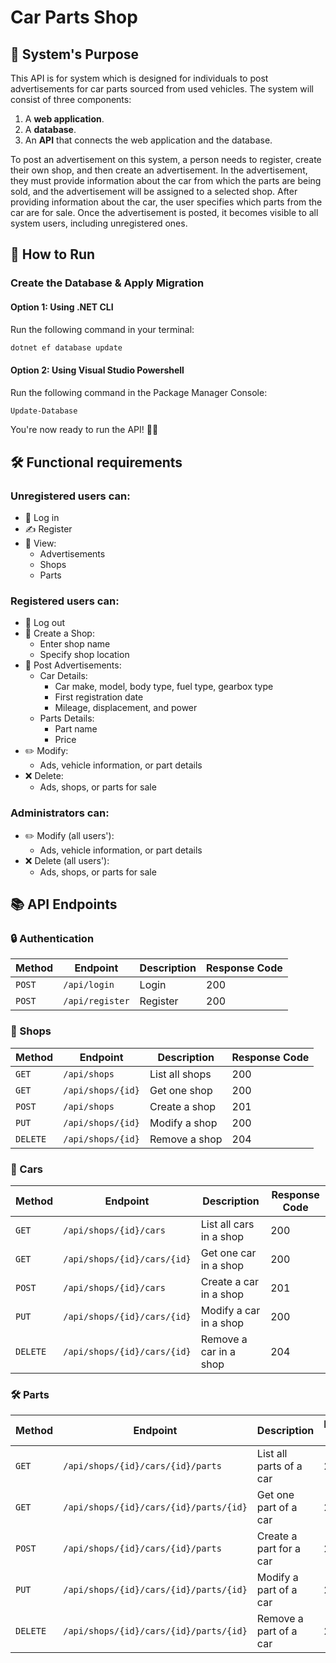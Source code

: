 # Car Parts Shop

## 📜 System's Purpose
This API is for system which is designed for individuals to post advertisements for car parts sourced from used vehicles. The system will consist of three components:
1. A **web application**.  
2. A **database**.  
3. An **API** that connects the web application and the database.

To post an advertisement on this system, a person needs to register, create their own shop, and then create an advertisement. In the advertisement, they must provide information about the car from which the parts are being sold, and the advertisement will be assigned to a selected shop. After providing information about the car, the user specifies which parts from the car are for sale. Once the advertisement is posted, it becomes visible to all system users, including unregistered ones.

## 🚀 How to Run

### Create the Database & Apply Migration
#### Option 1: Using .NET CLI
Run the following command in your terminal:
```bash
dotnet ef database update
```
#### Option 2: Using Visual Studio Powershell
Run the following command in the Package Manager Console:
```bash
Update-Database
```

You're now ready to run the API! 🚗💨

## 🛠 Functional requirements
### Unregistered users can:
- 🔑 Log in
- ✍️ Register
- 👀 View:
  - Advertisements
  - Shops
  - Parts

### Registered users can:
- 🚪 Log out
- 🏪 Create a Shop:
  - Enter shop name
  - Specify shop location
- 📣 Post Advertisements:
  - Car Details:
    - Car make, model, body type, fuel type, gearbox type
    - First registration date
    - Mileage, displacement, and power
  - Parts Details:
    - Part name
    - Price
- ✏️ Modify:
  - Ads, vehicle information, or part details
- ❌ Delete:
  - Ads, shops, or parts for sale

### Administrators can:
- ✏️ Modify (all users'):
  - Ads, vehicle information, or part details
- ❌ Delete (all users'):
  - Ads, shops, or parts for sale

## 📚 API Endpoints

### 🔒 Authentication
| Method    | Endpoint                   | Description        | Response Code |
|-----------|----------------------------|--------------------|---------------|
| `POST`    | `/api/login`               | Login              | 200           |
| `POST`    | `/api/register`            | Register           | 200           |

### 🏪 Shops
| Method    | Endpoint                   | Description        | Response Code |
|-----------|----------------------------|--------------------|---------------|
| `GET`     | `/api/shops`               | List all shops     | 200           |
| `GET`     | `/api/shops/{id}`          | Get one shop       | 200           |
| `POST`    | `/api/shops`               | Create a shop      | 201           |
| `PUT`     | `/api/shops/{id}`          | Modify a shop      | 200           |
| `DELETE`  | `/api/shops/{id}`          | Remove a shop      | 204           |

### 🚗 Cars
| Method    | Endpoint                            | Description               | Response Code |
|-----------|-------------------------------------|---------------------------|---------------|
| `GET`     | `/api/shops/{id}/cars`              | List all cars in a shop   | 200           |
| `GET`     | `/api/shops/{id}/cars/{id}`         | Get one car in a shop     | 200           |
| `POST`    | `/api/shops/{id}/cars`              | Create a car in a shop    | 201           |
| `PUT`     | `/api/shops/{id}/cars/{id}`         | Modify a car in a shop    | 200           |
| `DELETE`  | `/api/shops/{id}/cars/{id}`         | Remove a car in a shop    | 204           |

### 🛠 Parts
| Method    | Endpoint                                       | Description                  | Response Code |
|-----------|------------------------------------------------|------------------------------|---------------|
| `GET`     | `/api/shops/{id}/cars/{id}/parts`              | List all parts of a car      | 200           |
| `GET`     | `/api/shops/{id}/cars/{id}/parts/{id}`         | Get one part of a car        | 200           |
| `POST`    | `/api/shops/{id}/cars/{id}/parts`              | Create a part for a car      | 201           |
| `PUT`     | `/api/shops/{id}/cars/{id}/parts/{id}`         | Modify a part of a car       | 200           |
| `DELETE`  | `/api/shops/{id}/cars/{id}/parts/{id}`         | Remove a part of a car       | 204           |

